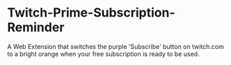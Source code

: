 # Twitch-Prime-Subscription-Reminder
A Web Extension that switches the purple 'Subscribe' button on twitch.com to a bright orange when your free subscription is ready to be used.
